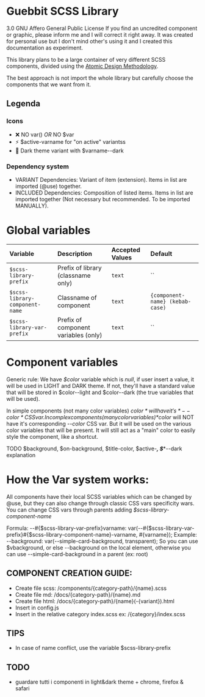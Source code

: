 # Guebbit SCSS Library
3.0 GNU Affero General Public License
If you find an uncredited component or graphic, please inform me and I will correct it right away.
It was created for personal use but I don't mind other's using it and I created this documentation as experiment.

This library plans to be a large container of very different SCSS components,
divided using the [Atomic Design Methodology](https://bradfrost.com/blog/post/atomic-web-design/). 

The best approach is not import the whole library but carefully choose the components that we want from it.




## Legenda

### Icons
- :x: NO var() *OR* NO $var
- :zap: $active-varname for "on active" variantss
- :first_quarter_moon_with_face: Dark theme variant with $varname--dark

### Dependency system
- VARIANT Dependencies:  Variant of item (extension). Items in list are imported (@use) together.
- INCLUDED Dependencies:  Composition of listed items. Items in list are imported together (Not necessary but recommended. To be imported MANUALLY).






# Global variables

| Variable                        | Description                           | Accepted Values | Default                         |
|:--------------------------------|:--------------------------------------|:----------------|:--------------------------------|
| `$scss-library-prefix`          | Prefix of library (classname only)    | `text`          | ``                              |
| `$scss-library-component-name`  | Classname of component                | `text`          | `{component-name} (kebab-case)` |
| `$scss-library-var-prefix`      | Prefix of component variables (only)  | `text`          | ``                              |






# Component variables

Generic rule:
We have *$color* variable which is *null*, if user insert a value, it will be used in LIGHT and DARK theme. 
If not, they'll have a standard value that will be stored in $color--light and $color--dark (the true variables that will be used).

In simple components (not many color variables) *$color* will have it's *--color* CSS var.
In complex components (many color variables) *$color* will NOT have it's corresponding *--color* CSS var. But it will be used on the various 
color variables that will be present. It will still act as a "main" color to easily style the component, like a shortcut.

TODO $background, $on-background, $title-color, $active-***, $****--dark explanation

# How the Var system works:
All components have their local SCSS variables which can be changed by @use, but they can also change through classic CSS vars specificity wars.
You can change CSS vars through parents adding *$scss-library-component-name*

Formula: --#{$scss-library-var-prefix}varname: var(--#{$scss-library-var-prefix}#{$scss-library-component-name}-varname, #{varname});
Example: --background: var(--simple-card-background, transparent);
So you can use $vbackground, or else --background on the local element, otherwise you can use --simple-card-background in a parent (ex: root)





## COMPONENT CREATION GUIDE:
- Create file scss: /components/{category-path}/{name}.scss
- Create file md: /docs/{category-path}/{name}.md
- Create file html: /docs/{category-path}/{name}(-{variant}).html
- Insert in config.js
- Insert in the relative category index.scss ex: /{category}/index.scss




## TIPS
- In case of name conflict, use the variable $scss-library-prefix




## TODO
- guardare tutti i componenti in light&dark theme + chrome, firefox & safari
